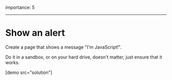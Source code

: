 importance: 5

---

# Show an alert

Create a page that shows a message "I'm JavaScript!".

Do it in a sandbox, or on your hard drive, doesn't matter, just ensure that it works.

[demo src="solution"]
